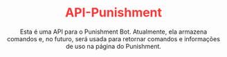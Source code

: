 <div align="center">

  <h1 style="color:#fe3838;">API-Punishment</h1>  


  <p>Esta é uma API para o Punishment Bot. Atualmente, ela armazena comandos e, no futuro, será usada para retornar comandos e informações de uso na página do Punishment.</p>
